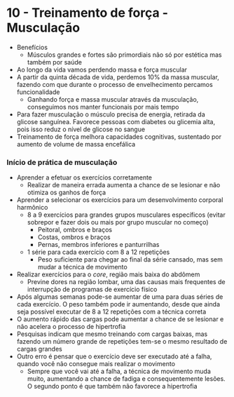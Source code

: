 # 10 - Treinamento de força - Musculação
* Benefícios
    * Músculos grandes e fortes são primordiais não só por estética mas também por saúde
* Ao longo da vida vamos perdendo massa e força muscular
* A partir da quinta década de vida, perdemos 10% da massa muscular, fazendo com que durante o processo de envelhecimento percamos funcionalidade
    * Ganhando força e massa muscular através da musculação, conseguimos nos manter funcionais por mais tempo
* Para fazer musculação o músculo precisa de energia, retirada da glicose sanguínea. Favorece pessoas com diabetes ou glicemia alta, pois isso reduz o nível de glicose no sangue
* Treinamento de força melhora capacidades cognitivas, sustentado por aumento de volume de massa encefálica

### Início de prática de musculação
* Aprender a efetuar os exercícios corretamente
    * Realizar de maneira errada aumenta a chance de se lesionar e não otimiza os ganhos de força
* Aprender a selecionar os exercícios para um desenvolvimento corporal harmônico
    * 8 a 9 exercícios para grandes grupos musculares específicos (evitar sobrepor e fazer dois ou mais por grupo muscular no começo)
        * Peitoral, ombros e braços
        * Costas, ombros e braços
        * Pernas, membros inferiores e panturrilhas
    * 1 série para cada exercício com 8 a 12 repetições
        * Peso suficiente para chegar ao final da série cansado, mas sem mudar a técnica de movimento
* Realizar exercícios para o *core*, região mais baixa do abdômem
    * Previne dores na região lombar, uma das causas mais frequentes de interrupção de programas de exercício físico
* Após algumas semanas pode-se aumentar de uma para duas séries de cada exercício. O peso também pode ir aumentando, desde que ainda seja possível executar de 8 a 12 repetições com a técnica correta
* O aumento rápido das cargas pode aumentar a chance de se lesionar e não acelera o processo de hipertrofia
* Pesquisas indicam que mesmo treinando com cargas baixas, mas fazendo um número grande de repetições tem-se o mesmo resultado de cargas grandes
* Outro erro é pensar que o exercício deve ser executado até a falha, quando você não consegue mais realizar o movimento
    * Sempre que você vai até a falha, a técnica de movimento muda muito, aumentando a chance de fadiga e consequentemente lesões. O segundo ponto é que também não favorece a hipertrofia